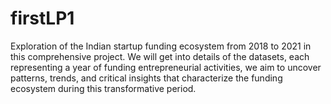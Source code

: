 # firstLP1
Exploration of the Indian startup funding ecosystem from 2018 to 2021 in this comprehensive project. We will get into details of the datasets, each representing a year of funding entrepreneurial activities, we aim to uncover patterns, trends, and critical insights that characterize the funding ecosystem during this transformative period.

